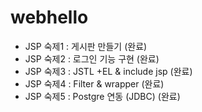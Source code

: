 webhello
========

* JSP 숙제1 : 게시판 만들기 (완료)
* JSP 숙제2 : 로그인 기능 구현 (완료)
* JSP 숙제3 : JSTL +EL & include jsp (완료)
* JSP 숙제4 : Filter & wrapper (완료)
* JSP 숙제5 : Postgre 연동 (JDBC) (완료)
